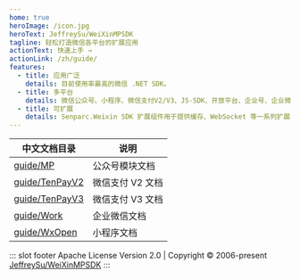 ```yaml
---
home: true
heroImage: /icon.jpg
heroText: JeffreySu/WeiXinMPSDK
tagline: 轻松打造微信各平台的扩展应用
actionText: 快速上手 →
actionLink: /zh/guide/
features:
  - title: 应用广泛
    details: 目前使用率最高的微信 .NET SDK。
  - title: 多平台
    details: 微信公众号、小程序、微信支付V2/V3、JS-SDK、开放平台、企业号、企业微信……
  - title: 可扩展
    details: Senparc.Weixin SDK 扩展组件用于提供缓存、WebSocket 等一系列扩展模块。
---
```


| 中文文档目录                      | 说明             |
| --------------------------------- | ---------------- |
| [guide/MP](guide/MP/)             | 公众号模块文档   |
| [guide/TenPayV2](guide/TenPayV2/) | 微信支付 V2 文档 |
| [guide/TenPayV3](guide/TenPayV3/) | 微信支付 V3 文档 |
| [guide/Work](guide/Work/)         | 企业微信文档         |
| [guide/WxOpen](guide/WxOpen/)     | 小程序文档           |

::: slot footer
Apache License Version 2.0 | Copyright © 2006-present [JeffreySu/WeiXinMPSDK](https://github.com/JeffreySu/WeiXinMPSDK)
:::

